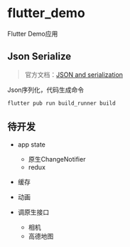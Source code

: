 # flutter_demo

Flutter Demo应用

## Json Serialize
> 官方文档：[JSON and serialization](https://flutter.dev/docs/development/data-and-backend/json)

Json序列化，代码生成命令
```
flutter pub run build_runner build
```

## 待开发

+ app state
    + 原生ChangeNotifier
    + redux
   
+ 缓存

+ 动画
   
+ 调原生接口
    + 相机
    + 高德地图
    
